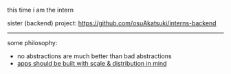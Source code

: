 this time i am the intern

sister (backend) project: https://github.com/osuAkatsuki/interns-backend

---

some philosophy:
- no abstractions are much better than bad abstractions
- [apps should be built with scale & distribution in mind](https://12factor.net)
